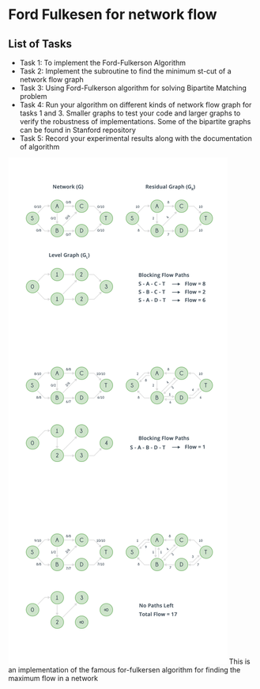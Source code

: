 # Ford Fulkesen for network flow

## List of Tasks
* Task 1: To implement the Ford-Fulkerson Algorithm
* Task 2: Implement the subroutine to find the minimum st-cut of a network flow graph
* Task 3: Using Ford-Fulkerson algorithm for solving Bipartite Matching problem
* Task 4: Run your algorithm on different kinds of network flow graph for tasks 1 and 3. Smaller graphs to
test your code and larger graphs to verify the robustness of implementations. Some of the bipartite graphs
can be found in Stanford repository
* Task 5: Record your experimental results along with the documentation of algorithm

![Flow Chart of Ford Fulkesen](/img/ex1.png)
This is an implementation of the famous for-fulkersen algorithm for finding the maximum flow in a network
